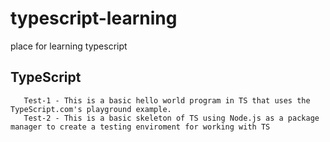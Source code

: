# typescript-learning
place for learning typescript

## TypeScript
       Test-1 - This is a basic hello world program in TS that uses the TypeScript.com's playground example.
       Test-2 - This is a basic skeleton of TS using Node.js as a package manager to create a testing enviroment for working with TS
